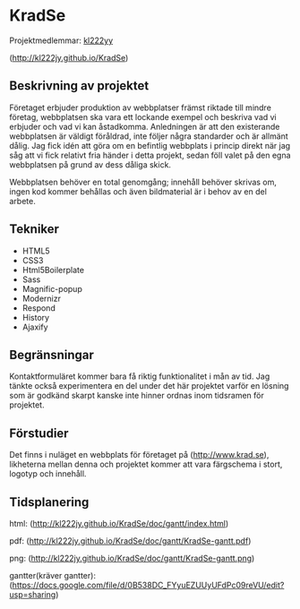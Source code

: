 
# KradSe
Projektmedlemmar:  [kl222yy](https://github.com/kl222jy)

(http://kl222jy.github.io/KradSe)

## Beskrivning av projektet
Företaget erbjuder produktion av webbplatser främst riktade till mindre företag, webbplatsen ska vara ett lockande exempel och beskriva vad vi erbjuder och vad vi kan åstadkomma.
Anledningen är att den existerande webbplatsen är väldigt föråldrad, inte följer några standarder och är allmänt dålig.
Jag fick idén att göra om en befintlig webbplats i princip direkt när jag såg att vi fick relativt fria händer i detta projekt, sedan föll valet på den egna webbplatsen på grund av dess dåliga skick.


Webbplatsen behöver en total genomgång; innehåll behöver skrivas om, ingen kod kommer behållas och även bildmaterial är i behov av en del arbete.

## Tekniker
* HTML5
* CSS3
* Html5Boilerplate
* Sass
* Magnific-popup
* Modernizr
* Respond
* History
* Ajaxify

## Begränsningar
Kontaktformuläret kommer bara få riktig funktionalitet i mån av tid. Jag tänkte också experimentera en del under det här projektet varför en lösning som är godkänd skarpt kanske inte hinner ordnas inom tidsramen för projektet.

## Förstudier
Det finns i nuläget en webbplats för företaget på (http://www.krad.se), likheterna mellan denna och projektet kommer att vara färgschema i stort, logotyp och innehåll.

## Tidsplanering
html: (http://kl222jy.github.io/KradSe/doc/gantt/index.html)

pdf: (http://kl222jy.github.io/KradSe/doc/gantt/KradSe-gantt.pdf)

png: (http://kl222jy.github.io/KradSe/doc/gantt/KradSe-gantt.png)

gantter(kräver gantter): (https://docs.google.com/file/d/0B538DC_FYyuEZUUyUFdPc09reVU/edit?usp=sharing)